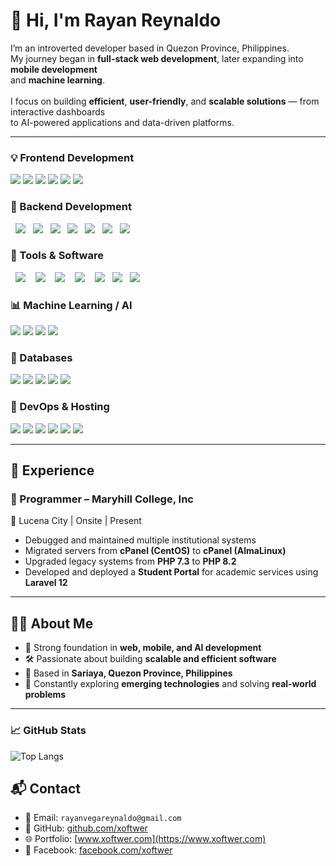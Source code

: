 <h1>👋 Hi, I'm Rayan Reynaldo</h1>

<p>
I’m an introverted developer based in Quezon Province, Philippines.<br>
My journey began in <b>full-stack web development</b>, later expanding into <b>mobile development</b><br>
and <b>machine learning</b>.<br><br>
I focus on building <b>efficient</b>, <b>user-friendly</b>, and <b>scalable solutions</b> — from interactive dashboards<br>
to AI-powered applications and data-driven platforms.
</p>

---

### 💡 Frontend Development

<p>
  <img src="https://img.shields.io/badge/HTML5-E34F26?style=for-the-badge&logo=html5&logoColor=white"/>
  <img src="https://img.shields.io/badge/CSS3-1572B6?style=for-the-badge&logo=css3&logoColor=white"/>
  <img src="https://img.shields.io/badge/JavaScript-F7DF1E?style=for-the-badge&logo=javascript&logoColor=black"/>
  <img src="https://img.shields.io/badge/React-20232A?style=for-the-badge&logo=react&logoColor=61DAFB"/>
  <img src="https://img.shields.io/badge/Bootstrap-563D7C?style=for-the-badge&logo=bootstrap&logoColor=white"/>
  <img src="https://img.shields.io/badge/Tailwind_CSS-06B6D4?style=for-the-badge&logo=tailwindcss&logoColor=white"/>
</p>

### 🔧 Backend Development

<p>
  <img src="https://img.shields.io/badge/PHP-777BB4?style=for-the-badge&logo=php&logoColor=white"/>
  <img src="https://img.shields.io/badge/Laravel-F55247?style=for-the-badge&logo=laravel&logoColor=white"/>
  <img src="https://img.shields.io/badge/Python-3776AB?style=for-the-badge&logo=python&logoColor=white"/>
  <img src="https://img.shields.io/badge/FastAPI-009688?style=for-the-badge&logo=fastapi&logoColor=white"/>
  <img src="https://img.shields.io/badge/Node.js-339933?style=for-the-badge&logo=node.js&logoColor=white"/>
  <img src="https://img.shields.io/badge/Express.js-000000?style=for-the-badge&logo=express&logoColor=white"/>
  <img src="https://img.shields.io/badge/REST%20API-FF6C37?style=for-the-badge&logo=api&logoColor=white"/>
</p>

### 🧰 Tools & Software

<p>
  <img src="https://img.shields.io/badge/Android%20Studio-3DDC84?style=for-the-badge&logo=android-studio&logoColor=white"/> 
  <img src="https://img.shields.io/badge/VS%20Code-007ACC?style=for-the-badge&logo=visual-studio-code&logoColor=white"/> 
  <img src="https://img.shields.io/badge/phpMyAdmin-6C78AF?style=for-the-badge&logo=phpmyadmin&logoColor=white"/> 
  <img src="https://img.shields.io/badge/DBeaver-372923?style=for-the-badge&logo=dbeaver&logoColor=white"/> 
  <img src="https://img.shields.io/badge/Google%20Colab-F9AB00?style=for-the-badge&logo=google-colab&logoColor=white"/>
  <img src="https://img.shields.io/badge/Jupyter%20Lab-F37626?style=for-the-badge&logo=jupyter&logoColor=white"/>
  <img src="https://img.shields.io/badge/Teachable%20Machine-4285F4?style=for-the-badge&logo=google&logoColor=white"/>
</p>

### 📊 Machine Learning / AI

<p>
  <img src="https://img.shields.io/badge/TensorFlow-FF6F00?style=for-the-badge&logo=tensorflow&logoColor=white"/>
  <img src="https://img.shields.io/badge/PyTorch-EE4C2C?style=for-the-badge&logo=pytorch&logoColor=white"/>
  <img src="https://img.shields.io/badge/scikit--learn-F7931E?style=for-the-badge&logo=scikit-learn&logoColor=white"/>
  <img src="https://img.shields.io/badge/YOLO-00BCD4?style=for-the-badge&logo=YOLO&logoColor=white"/>
</p>
 
### 💽 Databases
<p>
  <img src="https://img.shields.io/badge/MySQL-4479A1?style=for-the-badge&logo=mysql&logoColor=white"/>
  <img src="https://img.shields.io/badge/MariaDB-003545?style=for-the-badge&logo=mariadb&logoColor=white"/>
  <img src="https://img.shields.io/badge/PostgreSQL-4169E1?style=for-the-badge&logo=postgresql&logoColor=white"/>
  <img src="https://img.shields.io/badge/SQLite-003B57?style=for-the-badge&logo=sqlite&logoColor=white"/>
  <img src="https://img.shields.io/badge/Redis-DC382D?style=for-the-badge&logo=redis&logoColor=white"/>
</p>

### 🔐 DevOps & Hosting

<p>
  <img src="https://img.shields.io/badge/Cpanel-FF6C2C?style=for-the-badge&logo=cpanel&logoColor=white"/>
  <img src="https://img.shields.io/badge/Hostinger-673de6?style=for-the-badge&logo=hostinger&logoColor=white"/>
  <img src="https://img.shields.io/badge/GoDaddy-1BDBDB?style=for-the-badge&logo=godaddy&logoColor=black"/>
  <img src="https://img.shields.io/badge/Git-F05032?style=for-the-badge&logo=git&logoColor=white"/>
  <img src="https://img.shields.io/badge/SSH-000000?style=for-the-badge&logo=OpenSSH&logoColor=white"/> 
  <img src="https://img.shields.io/badge/CI%2FCD-181717?style=for-the-badge&logo=githubactions&logoColor=white"/>
</p>

---

## 💼 Experience

### 🔹 Programmer – Maryhill College, Inc

📍 Lucena City | Onsite | Present

- Debugged and maintained multiple institutional systems
- Migrated servers from **cPanel (CentOS)** to **cPanel (AlmaLinux)**
- Upgraded legacy systems from **PHP 7.3** to **PHP 8.2**
- Developed and deployed a **Student Portal** for academic services using **Laravel 12**

---

## 👨‍💻 About Me

- 🧠 Strong foundation in **web, mobile, and AI development**
- 🛠 Passionate about building **scalable and efficient software**
- 🏡 Based in **Sariaya, Quezon Province, Philippines**
- 🎯 Constantly exploring **emerging technologies** and solving **real-world problems**

---

### 📈 GitHub Stats

![Top Langs](https://xoftwer.github.io/portfolio/top-langs.svg)

## 📬 Contact

- 📧 Email: `rayanvegareynaldo@gmail.com`
- 🐙 GitHub: [github.com/xoftwer](https://github.com/xoftwer)
- 🌐 Portfolio: [www.xoftwer.com](https://www.xoftwer.com)
- 📘 Facebook: [facebook.com/xoftwer](https://facebook.com/xoftwer)
